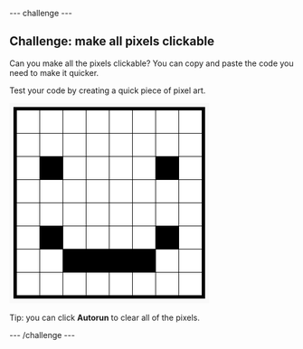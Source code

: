 --- challenge ---
## Challenge: make all pixels clickable

Can you make all the pixels clickable? You can copy and paste the code you need to make it quicker.

Test your code by creating a quick piece of pixel art.

![screenshot](images/pixel-art-black-example.png)

Tip: you can click **Autorun** to clear all of the pixels.

--- /challenge ---
